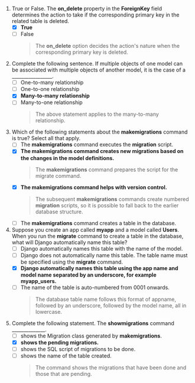 1. True or False. The **on_delete** property in the **ForeignKey** field determines the action to take if the corresponding primary key in the related table is deleted.
    - [x] **True**
    - [ ] False
        > The **on_delete** option decides the action's nature when the corresponding primary key is deleted.

2. Complete the following sentence. If multiple objects of one model can be associated with multiple objects of another model, it is the case of a _________________.
    - [ ] One-to-many relationship
    - [ ] One-to-one relationship
    - [x] **Many-to-many relationship**
    - [ ] Many-to-one relationship
        > The above statement applies to the many-to-many relationship.

3. Which of the following statements about the **makemigrations** command is true? Select all that apply.
    - [ ] The **makemigrations** command executes the **migration** script.
    - [x] **The makemigrations command creates new migrations based on the changes in the model definitions.**
        > The **makemigrations** command prepares the script for the migrate command.
    - [x] **The makemigrations command helps with version control.**
        > The subsequent **makemigrations** commands create numbered **migration** scripts, so it is possible to fall back to the earlier database structure.
    - [ ] The **makemigrations** command creates a table in the database.

4. Suppose you create an app called **myapp** and a model called **Users**. When you run the **migrate** command to create a table in the database, what will Django automatically name this table?
    - [ ] Django automatically names this table with the name of the model.
    - [ ] Django does not automatically name this table. The table name must be specified using the **migrate** command.
    - [x] **Django automatically names this table using the app name and model name separated by an underscore, for example **myapp_users**.**
    - [ ] The name of the table is auto-numbered from 0001 onwards.
        > The database table name follows this format of appname, followed by an underscore, followed by the model name, all in lowercase.

5. Complete the following statement. The **showmigrations** command ______________.
    - [ ] shows the Migration class generated by **makemigrations**.
    - [x] **shows the pending migrations.**
    - [ ] shows the SQL script of migrations to be done.
    - [ ] shows the name of the table created.
        > The command shows the migrations that have been done and those that are pending.
